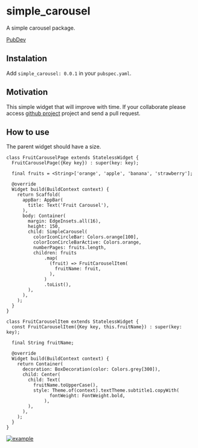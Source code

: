 # simple_carousel

A simple carousel package.

[PubDev](https://pub.dev/packages/simple_carousel)

## Instalation

Add `simple_carousel: 0.0.1` in your `pubspec.yaml`.

## Motivation

This simple widget that will improve with time. If your collaborate please access [github project](https://github.com/FabioFiuza/simple-carousel) project and send a pull request.

## How to use

The parent widget should have a size.

```
class FruitCarouselPage extends StatelessWidget {
  FruitCarouselPage({Key key}) : super(key: key);

  final fruits = <String>['orange', 'apple', 'banana', 'strawberry'];

  @override
  Widget build(BuildContext context) {
    return Scaffold(
      appBar: AppBar(
        title: Text('Fruit Carousel'),
      ),
      body: Container(
        margin: EdgeInsets.all(16),
        height: 150,
        child: SimpleCarousel(
          colorIconCircleBar: Colors.orange[100],
          colorIconCircleBarActive: Colors.orange,
          numberPages: fruits.length,
          children: fruits
              .map(
                (fruit) => FruitCarouselItem(
                  fruitName: fruit,
                ),
              )
              .toList(),
        ),
      ),
    );
  }
}

class FruitCarouselItem extends StatelessWidget {
  const FruitCarouselItem({Key key, this.fruitName}) : super(key: key);

  final String fruitName;

  @override
  Widget build(BuildContext context) {
    return Container(
      decoration: BoxDecoration(color: Colors.grey[300]),
      child: Center(
        child: Text(
          fruitName.toUpperCase(),
          style: Theme.of(context).textTheme.subtitle1.copyWith(
                fontWeight: FontWeight.bold,
              ),
        ),
      ),
    );
  }
}
```

[![example](https://i.postimg.cc/nz5XZzG7/Captura-de-Tela-2020-10-18-a-s-14-36-32.png)](https://postimg.cc/476fQXMN)
